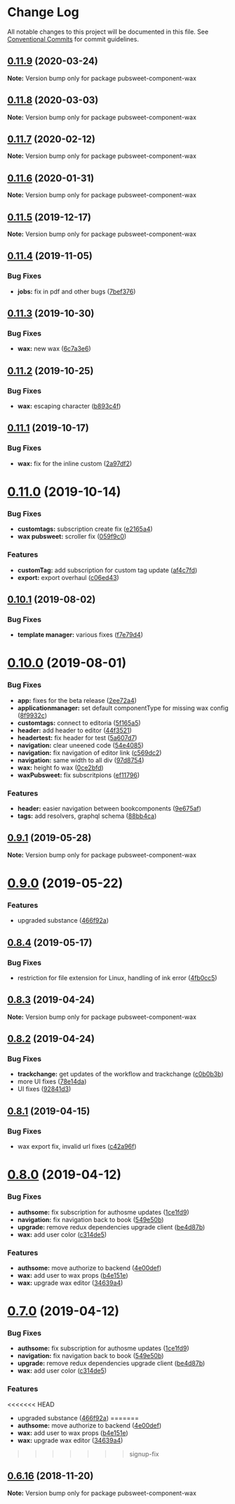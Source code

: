 # Change Log

All notable changes to this project will be documented in this file.
See [Conventional Commits](https://conventionalcommits.org) for commit guidelines.

<a name="0.11.9"></a>
## [0.11.9](https://gitlab.coko.foundation/editoria/editoria/compare/pubsweet-component-wax@0.11.8...pubsweet-component-wax@0.11.9) (2020-03-24)




**Note:** Version bump only for package pubsweet-component-wax

<a name="0.11.8"></a>
## [0.11.8](https://gitlab.coko.foundation/editoria/editoria/compare/pubsweet-component-wax@0.11.7...pubsweet-component-wax@0.11.8) (2020-03-03)




**Note:** Version bump only for package pubsweet-component-wax

<a name="0.11.7"></a>
## [0.11.7](https://gitlab.coko.foundation/editoria/editoria/compare/pubsweet-component-wax@0.11.6...pubsweet-component-wax@0.11.7) (2020-02-12)




**Note:** Version bump only for package pubsweet-component-wax

<a name="0.11.6"></a>
## [0.11.6](https://gitlab.coko.foundation/editoria/editoria/compare/pubsweet-component-wax@0.11.5...pubsweet-component-wax@0.11.6) (2020-01-31)




**Note:** Version bump only for package pubsweet-component-wax

<a name="0.11.5"></a>
## [0.11.5](https://gitlab.coko.foundation/editoria/editoria/compare/pubsweet-component-wax@0.11.4...pubsweet-component-wax@0.11.5) (2019-12-17)




**Note:** Version bump only for package pubsweet-component-wax

<a name="0.11.4"></a>
## [0.11.4](https://gitlab.coko.foundation/editoria/editoria/compare/pubsweet-component-wax@0.11.3...pubsweet-component-wax@0.11.4) (2019-11-05)


### Bug Fixes

* **jobs:** fix in pdf and other bugs ([7bef376](https://gitlab.coko.foundation/editoria/editoria/commit/7bef376))




<a name="0.11.3"></a>
## [0.11.3](https://gitlab.coko.foundation/editoria/editoria/compare/pubsweet-component-wax@0.11.2...pubsweet-component-wax@0.11.3) (2019-10-30)


### Bug Fixes

* **wax:** new wax ([6c7a3e6](https://gitlab.coko.foundation/editoria/editoria/commit/6c7a3e6))




<a name="0.11.2"></a>
## [0.11.2](https://gitlab.coko.foundation/editoria/editoria/compare/pubsweet-component-wax@0.11.1...pubsweet-component-wax@0.11.2) (2019-10-25)


### Bug Fixes

* **wax:** escaping character ([b893c4f](https://gitlab.coko.foundation/editoria/editoria/commit/b893c4f))




<a name="0.11.1"></a>
## [0.11.1](https://gitlab.coko.foundation/editoria/editoria/compare/pubsweet-component-wax@0.11.0...pubsweet-component-wax@0.11.1) (2019-10-17)


### Bug Fixes

* **wax:** fix for the inline custom ([2a97df2](https://gitlab.coko.foundation/editoria/editoria/commit/2a97df2))




<a name="0.11.0"></a>
# [0.11.0](https://gitlab.coko.foundation/editoria/editoria/compare/pubsweet-component-wax@0.10.1...pubsweet-component-wax@0.11.0) (2019-10-14)


### Bug Fixes

* **customtags:** subscription create fix ([e2165a4](https://gitlab.coko.foundation/editoria/editoria/commit/e2165a4))
* **wax pubsweet:** scroller fix ([059f9c0](https://gitlab.coko.foundation/editoria/editoria/commit/059f9c0))


### Features

* **customTag:** add subscription for custom tag update ([af4c7fd](https://gitlab.coko.foundation/editoria/editoria/commit/af4c7fd))
* **export:** export overhaul ([c06ed43](https://gitlab.coko.foundation/editoria/editoria/commit/c06ed43))




<a name="0.10.1"></a>
## [0.10.1](https://gitlab.coko.foundation/editoria/editoria/compare/pubsweet-component-wax@0.10.0...pubsweet-component-wax@0.10.1) (2019-08-02)


### Bug Fixes

* **template manager:** various fixes ([f7e79d4](https://gitlab.coko.foundation/editoria/editoria/commit/f7e79d4))




<a name="0.10.0"></a>
# [0.10.0](https://gitlab.coko.foundation/editoria/editoria/compare/pubsweet-component-wax@0.9.1...pubsweet-component-wax@0.10.0) (2019-08-01)


### Bug Fixes

* **app:** fixes for the beta release ([2ee72a4](https://gitlab.coko.foundation/editoria/editoria/commit/2ee72a4))
* **applicationmanager:** set default componentType for missing wax config ([8f9932c](https://gitlab.coko.foundation/editoria/editoria/commit/8f9932c))
* **customtags:** connect to editoria ([5f165a5](https://gitlab.coko.foundation/editoria/editoria/commit/5f165a5))
* **header:** add header to editor ([44f3521](https://gitlab.coko.foundation/editoria/editoria/commit/44f3521))
* **headertest:** fix header for test ([5a607d7](https://gitlab.coko.foundation/editoria/editoria/commit/5a607d7))
* **navigation:** clear uneened code ([54e4085](https://gitlab.coko.foundation/editoria/editoria/commit/54e4085))
* **navigation:** fix navigation of editor link ([c569dc2](https://gitlab.coko.foundation/editoria/editoria/commit/c569dc2))
* **navigation:** same width to all div ([97d8754](https://gitlab.coko.foundation/editoria/editoria/commit/97d8754))
* **wax:** height fo wax ([0ce2bfd](https://gitlab.coko.foundation/editoria/editoria/commit/0ce2bfd))
* **waxPubsweet:** fix subscritpions ([ef11796](https://gitlab.coko.foundation/editoria/editoria/commit/ef11796))


### Features

* **header:** easier navigation between bookcomponents ([9e675af](https://gitlab.coko.foundation/editoria/editoria/commit/9e675af))
* **tags:** add resolvers, graphql schema ([88bb4ca](https://gitlab.coko.foundation/editoria/editoria/commit/88bb4ca))




<a name="0.9.1"></a>
## [0.9.1](https://gitlab.coko.foundation/editoria/editoria/compare/pubsweet-component-wax@0.9.0...pubsweet-component-wax@0.9.1) (2019-05-28)




**Note:** Version bump only for package pubsweet-component-wax

<a name="0.9.0"></a>
# [0.9.0](https://gitlab.coko.foundation/editoria/editoria/compare/pubsweet-component-wax@0.8.4...pubsweet-component-wax@0.9.0) (2019-05-22)


### Features

* upgraded substance ([466f92a](https://gitlab.coko.foundation/editoria/editoria/commit/466f92a))




<a name="0.8.4"></a>
## [0.8.4](https://gitlab.coko.foundation/editoria/editoria/compare/pubsweet-component-wax@0.8.3...pubsweet-component-wax@0.8.4) (2019-05-17)


### Bug Fixes

* restriction for file extension for Linux, handling of ink error ([4fb0cc5](https://gitlab.coko.foundation/editoria/editoria/commit/4fb0cc5))




<a name="0.8.3"></a>
## [0.8.3](https://gitlab.coko.foundation/editoria/editoria/compare/pubsweet-component-wax@0.8.2...pubsweet-component-wax@0.8.3) (2019-04-24)




**Note:** Version bump only for package pubsweet-component-wax

<a name="0.8.2"></a>
## [0.8.2](https://gitlab.coko.foundation/editoria/editoria/compare/pubsweet-component-wax@0.8.1...pubsweet-component-wax@0.8.2) (2019-04-24)


### Bug Fixes

* **trackchange:** get updates of the workflow and trackchange ([c0b0b3b](https://gitlab.coko.foundation/editoria/editoria/commit/c0b0b3b))
* more UI fixes ([78e14da](https://gitlab.coko.foundation/editoria/editoria/commit/78e14da))
* UI fixes ([92841d3](https://gitlab.coko.foundation/editoria/editoria/commit/92841d3))




<a name="0.8.1"></a>
## [0.8.1](https://gitlab.coko.foundation/editoria/editoria/compare/pubsweet-component-wax@0.8.0...pubsweet-component-wax@0.8.1) (2019-04-15)


### Bug Fixes

* wax export fix, invalid url fixes ([c42a96f](https://gitlab.coko.foundation/editoria/editoria/commit/c42a96f))




<a name="0.8.0"></a>
# [0.8.0](https://gitlab.coko.foundation/editoria/editoria/compare/pubsweet-component-wax@0.6.16...pubsweet-component-wax@0.8.0) (2019-04-12)


### Bug Fixes

* **authsome:** fix subscription for authosme updates ([1ce1fd9](https://gitlab.coko.foundation/editoria/editoria/commit/1ce1fd9))
* **navigation:** fix navigation back to book ([549e50b](https://gitlab.coko.foundation/editoria/editoria/commit/549e50b))
* **upgrade:** remove redux dependencies upgrade client ([be4d87b](https://gitlab.coko.foundation/editoria/editoria/commit/be4d87b))
* **wax:** add user color ([c314de5](https://gitlab.coko.foundation/editoria/editoria/commit/c314de5))


### Features

* **authsome:** move authorize to backend ([4e00def](https://gitlab.coko.foundation/editoria/editoria/commit/4e00def))
* **wax:** add user to wax props ([b4e151e](https://gitlab.coko.foundation/editoria/editoria/commit/b4e151e))
* **wax:** upgrade wax editor ([34639a4](https://gitlab.coko.foundation/editoria/editoria/commit/34639a4))




<a name="0.7.0"></a>
# [0.7.0](https://gitlab.coko.foundation/editoria/editoria/compare/pubsweet-component-wax@0.6.16...pubsweet-component-wax@0.7.0) (2019-04-12)


### Bug Fixes

* **authsome:** fix subscription for authosme updates ([1ce1fd9](https://gitlab.coko.foundation/editoria/editoria/commit/1ce1fd9))
* **navigation:** fix navigation back to book ([549e50b](https://gitlab.coko.foundation/editoria/editoria/commit/549e50b))
* **upgrade:** remove redux dependencies upgrade client ([be4d87b](https://gitlab.coko.foundation/editoria/editoria/commit/be4d87b))
* **wax:** add user color ([c314de5](https://gitlab.coko.foundation/editoria/editoria/commit/c314de5))


### Features

<<<<<<< HEAD
* upgraded substance ([466f92a](https://gitlab.coko.foundation/editoria/editoria/commit/466f92a))
=======
* **authsome:** move authorize to backend ([4e00def](https://gitlab.coko.foundation/editoria/editoria/commit/4e00def))
* **wax:** add user to wax props ([b4e151e](https://gitlab.coko.foundation/editoria/editoria/commit/b4e151e))
* **wax:** upgrade wax editor ([34639a4](https://gitlab.coko.foundation/editoria/editoria/commit/34639a4))
>>>>>>> signup-fix




<a name="0.6.16"></a>
## [0.6.16](https://gitlab.coko.foundation/editoria/editoria/compare/pubsweet-component-wax@0.6.15...pubsweet-component-wax@0.6.16) (2018-11-20)




**Note:** Version bump only for package pubsweet-component-wax
